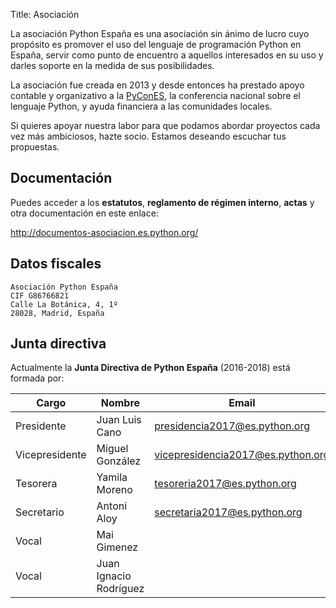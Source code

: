 Title: Asociación

La asociación Python España es una asociación sin ánimo de lucro cuyo propósito es promover el uso del lenguaje de programación Python en España, servir como punto de encuentro a aquellos interesados en su uso y darles soporte en la medida de sus posibilidades.

La asociación fue creada en 2013 y desde entonces ha prestado apoyo contable y organizativo a la <a href="http://es.pycon.org" target="_new">PyConES</a>, la conferencia nacional sobre el lenguaje Python, y ayuda financiera a las comunidades locales.

Si quieres apoyar nuestra labor para que podamos abordar proyectos cada vez más ambiciosos, hazte socio. Estamos deseando escuchar tus propuestas.

## Documentación

Puedes acceder a los **estatutos**, **reglamento de régimen interno**, **actas** y otra documentación en este enlace:

<a href="http://documentos-asociacion.es.python.org/" target="_new">http://documentos-asociacion.es.python.org/</a>

## Datos fiscales

```
Asociación Python España
CIF G86766821
Calle La Botánica, 4, 1º
28028, Madrid, España
```

## Junta directiva

Actualmente la **Junta Directiva de Python España** (2016-2018) está formada por:

|  Cargo            |  Nombre                   |  Email                               |
| ----------------- | ------------------------- | ------------------------------------ |
|  Presidente       |  Juan Luis Cano           |  presidencia2017@es.python.org       |
|  Vicepresidente   |  Miguel González          |  vicepresidencia2017@es.python.org   |
|  Tesorera         |  Yamila Moreno            |  tesoreria2017@es.python.org         |
|  Secretario       |  Antoni Aloy              |  secretaria2017@es.python.org        |
|  Vocal            |  Mai Gimenez              |                                      |
|  Vocal            |  Juan Ignacio Rodríguez   |                                      |
